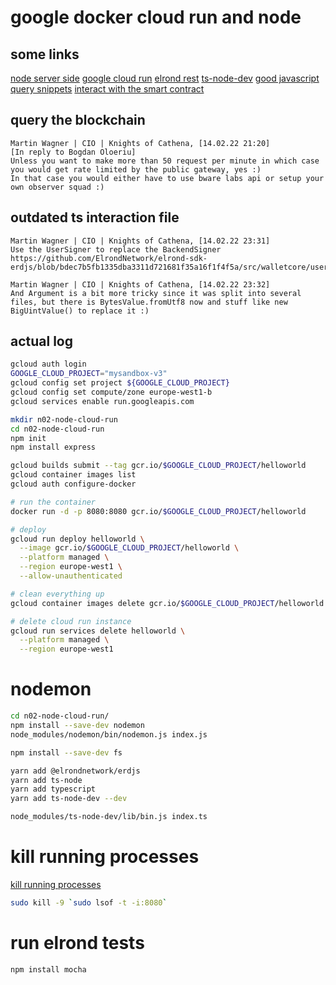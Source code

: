 # google docker cloud run and node

## some links

[node server side](https://shiffman.net/a2z/server-node/#:~:text=%E2%80%A2-,Node.,in%20a%20file%20called%20hello.)
[google cloud run](https://codelabs.developers.google.com/codelabs/cloud-run-hello#0)
[elrond rest](https://docs.elrond.com/sdk-and-tools/rest-api/rest-api/#proxy-api-vs-observer-api)
[ts-node-dev](https://github.com/wclr/ts-node-dev)
[good javascript query snippets](https://elrondnetwork.github.io/elrond-sdk-docs/erdjs/latest/#creating-value-transfer-transactions)
[interact with the smart contract](https://www.julian.io/articles/elrond-erdjs.html)

## query the blockchain

```text
Martin Wagner | CIO | Knights of Cathena, [14.02.22 21:20]
[In reply to Bogdan Oloeriu]
Unless you want to make more than 50 request per minute in which case you would get rate limited by the public gateway, yes :)
In that case you would either have to use bware labs api or setup your own observer squad :)
```

## outdated ts interaction file

```text
Martin Wagner | CIO | Knights of Cathena, [14.02.22 23:31]
Use the UserSigner to replace the BackendSigner
https://github.com/ElrondNetwork/elrond-sdk-erdjs/blob/bdec7b5fb1335dba3311d721681f35a16f1f4f5a/src/walletcore/userSigner.ts#L18

Martin Wagner | CIO | Knights of Cathena, [14.02.22 23:32]
And Argument is a bit more tricky since it was split into several files, but there is BytesValue.fromUtf8 now and stuff like new BigUintValue() to replace it :)
```

## actual log

```bash
gcloud auth login
GOOGLE_CLOUD_PROJECT="mysandbox-v3"
gcloud config set project ${GOOGLE_CLOUD_PROJECT}
gcloud config set compute/zone europe-west1-b
gcloud services enable run.googleapis.com

mkdir n02-node-cloud-run
cd n02-node-cloud-run
npm init
npm install express

gcloud builds submit --tag gcr.io/$GOOGLE_CLOUD_PROJECT/helloworld
gcloud container images list
gcloud auth configure-docker

# run the container
docker run -d -p 8080:8080 gcr.io/$GOOGLE_CLOUD_PROJECT/helloworld

# deploy
gcloud run deploy helloworld \
  --image gcr.io/$GOOGLE_CLOUD_PROJECT/helloworld \
  --platform managed \
  --region europe-west1 \
  --allow-unauthenticated

# clean everything up
gcloud container images delete gcr.io/$GOOGLE_CLOUD_PROJECT/helloworld

# delete cloud run instance
gcloud run services delete helloworld \
  --platform managed \
  --region europe-west1
```

# nodemon

```bash
cd n02-node-cloud-run/
npm install --save-dev nodemon
node_modules/nodemon/bin/nodemon.js index.js

npm install --save-dev fs

yarn add @elrondnetwork/erdjs
yarn add ts-node
yarn add typescript
yarn add ts-node-dev --dev

node_modules/ts-node-dev/lib/bin.js index.ts

```

# kill running processes

[kill running processes](https://stackoverflow.com/questions/9346211/how-to-kill-a-process-on-a-port-on-ubuntu)

```bash
sudo kill -9 `sudo lsof -t -i:8080`
```

# run elrond tests
```bash
npm install mocha
```
